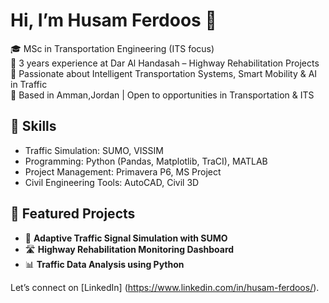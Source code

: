 # Hi, I’m Husam Ferdoos 👋  
🎓 MSc in Transportation Engineering (ITS focus)  
👷 3 years experience at Dar Al Handasah – Highway Rehabilitation Projects  
🚦 Passionate about Intelligent Transportation Systems, Smart Mobility & AI in Traffic  
📍 Based in Amman,Jordan | Open to opportunities in Transportation & ITS  

## 🔧 Skills  
- Traffic Simulation: SUMO, VISSIM  
- Programming: Python (Pandas, Matplotlib, TraCI), MATLAB  
- Project Management: Primavera P6, MS Project  
- Civil Engineering Tools: AutoCAD, Civil 3D  

## 📂 Featured Projects  
- 🚦 **Adaptive Traffic Signal Simulation with SUMO**  
- 🛣️ **Highway Rehabilitation Monitoring Dashboard**  
- 📊 **Traffic Data Analysis using Python**

Let’s connect on [LinkedIn] (https://www.linkedin.com/in/husam-ferdoos/).
